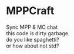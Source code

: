 # MPPCraft
Sync MPP &amp; MC chat  
this code is dirty garbage  
do you like spaghetti?  
or how about not std?
